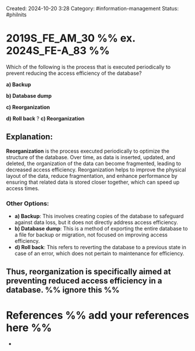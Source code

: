 Created: 2024-10-20 3:28
Category: #information-management 
Status: #philnits



# 2019S_FE_AM_30 %% ex. 2024S_FE-A_83 %%

Which of the following is the process that is executed periodically to prevent reducing the access efficiency of the database? 

**a) Backup** 

**b) Database dump** 

**c) Reorganization** 

**d) Roll back**
?
**c) Reorganization** 
## **Explanation:**

**Reorganization** is the process executed periodically to optimize the structure of the database. Over time, as data is inserted, updated, and deleted, the organization of the data can become fragmented, leading to decreased access efficiency. Reorganization helps to improve the physical layout of the data, reduce fragmentation, and enhance performance by ensuring that related data is stored closer together, which can speed up access times.

### Other Options:

- **a) Backup**: This involves creating copies of the database to safeguard against data loss, but it does not directly address access efficiency.
- **b) Database dump**: This is a method of exporting the entire database to a file for backup or migration, not focused on improving access efficiency.
- **d) Roll back**: This refers to reverting the database to a previous state in case of an error, which does not pertain to maintenance for efficiency.

Thus, **reorganization** is specifically aimed at preventing reduced access efficiency in a database.
%% ignore this %%
---









# References %% add your references here %%
- 